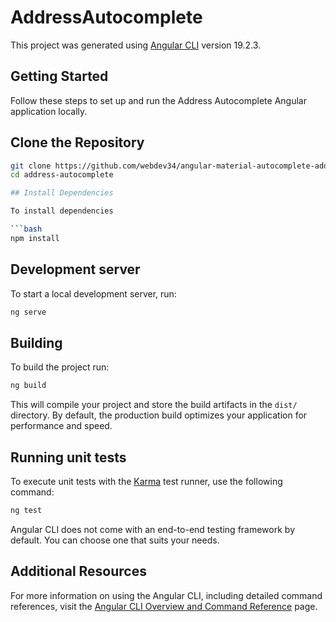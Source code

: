 # AddressAutocomplete

This project was generated using [Angular CLI](https://github.com/angular/angular-cli) version 19.2.3.

## Getting Started

Follow these steps to set up and run the Address Autocomplete Angular application locally.

## Clone the Repository

```bash
git clone https://github.com/webdev34/angular-material-autocomplete-address-search.git
cd address-autocomplete

## Install Dependencies 

To install dependencies

```bash
npm install
```

## Development server

To start a local development server, run:

```bash
ng serve
```
## Building

To build the project run:

```bash
ng build
```

This will compile your project and store the build artifacts in the `dist/` directory. By default, the production build optimizes your application for performance and speed.

## Running unit tests

To execute unit tests with the [Karma](https://karma-runner.github.io) test runner, use the following command:

```bash
ng test
```

Angular CLI does not come with an end-to-end testing framework by default. You can choose one that suits your needs.

## Additional Resources

For more information on using the Angular CLI, including detailed command references, visit the [Angular CLI Overview and Command Reference](https://angular.dev/tools/cli) page.

